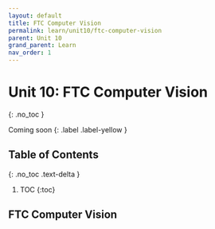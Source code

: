 ```yaml
---
layout: default
title: FTC Computer Vision
permalink: learn/unit10/ftc-computer-vision
parent: Unit 10
grand_parent: Learn
nav_order: 1
---
```


<!-- prettier-ignore-start -->

# Unit 10: FTC Computer Vision

{: .no_toc }

Coming soon {: .label .label-yellow }

## Table of Contents

{: .no_toc .text-delta }

1. TOC
{:toc}

<!-- prettier-ignore-end -->

## FTC Computer Vision
